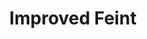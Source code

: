 ---
title: "Improved Feint"

feat:
  types: ["General", "Fighter"]
  prerequisite: |
    Int 13, Combat Expertise.
  benefit: |
    You can make a _bluff_ check to feint in combat as a move action.
  normal: |
    Feinting in combat is a standard action.

    A fighter may select Improved Feint as one of his fighter bonus feats.
---
